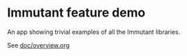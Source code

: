 # Immutant feature demo

An app showing trivial examples of all the Immutant libraries.

See [doc/overview.org](doc/overview.org)
